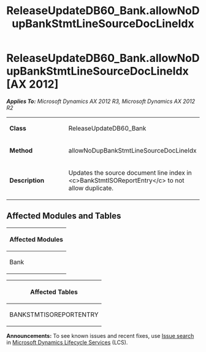 ﻿---
title: ReleaseUpdateDB60_Bank.allowNoDupBankStmtLineSourceDocLineIdx
TOCTitle: ReleaseUpdateDB60_Bank.allowNoDupBankStmtLineSourceDocLineIdx
ms:assetid: 8078a332-be22-1f4d-a6e4-cb18136635fe
ms:mtpsurl: https://msdn.microsoft.com/en-us/library/JJ685904(v=AX.60)
ms:contentKeyID: 49709357
ms.date: 05/18/2015
mtps_version: v=AX.60
---

# ReleaseUpdateDB60\_Bank.allowNoDupBankStmtLineSourceDocLineIdx [AX 2012]


_**Applies To:** Microsoft Dynamics AX 2012 R3, Microsoft Dynamics AX 2012 R2_

<table>
<colgroup>
<col style="width: 50%" />
<col style="width: 50%" />
</colgroup>
<tbody>
<tr class="odd">
<td><p><strong>Class</strong></p></td>
<td><p>ReleaseUpdateDB60_Bank</p></td>
</tr>
<tr class="even">
<td><p><strong>Method</strong></p></td>
<td><p>allowNoDupBankStmtLineSourceDocLineIdx</p></td>
</tr>
<tr class="odd">
<td><p><strong>Description</strong></p></td>
<td><p>Updates the source document line index in &lt;c&gt;BankStmtISOReportEntry&lt;/c&gt; to not allow duplicate.</p></td>
</tr>
</tbody>
</table>


## Affected Modules and Tables

<table>
<colgroup>
<col style="width: 100%" />
</colgroup>
<thead>
<tr class="header">
<th><p>Affected Modules</p></th>
</tr>
</thead>
<tbody>
<tr class="odd">
<td><p>Bank</p></td>
</tr>
</tbody>
</table>


<table>
<colgroup>
<col style="width: 100%" />
</colgroup>
<thead>
<tr class="header">
<th><p>Affected Tables</p></th>
</tr>
</thead>
<tbody>
<tr class="odd">
<td><p>BANKSTMTISOREPORTENTRY</p></td>
</tr>
</tbody>
</table>

  
**Announcements:** To see known issues and recent fixes, use [Issue search](http://go.microsoft.com/fwlink/?linkid=389258) in [Microsoft Dynamics Lifecycle Services](http://go.microsoft.com/fwlink/?linkid=306505) (LCS).

